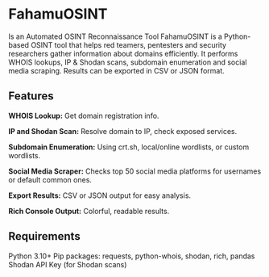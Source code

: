 # FahamuOSINT

Is an Automated OSINT Reconnaissance Tool
FahamuOSINT is a Python-based OSINT tool that helps red teamers, pentesters and security researchers gather information about domains efficiently. It performs WHOIS lookups, IP & Shodan scans, subdomain enumeration and social media scraping. Results can be exported in CSV or JSON format.

## Features
<b>WHOIS Lookup:</b> Get domain registration info.

<b>IP and Shodan Scan:</b> Resolve domain to IP, check exposed services.

<b>Subdomain Enumeration:</b> Using crt.sh, local/online wordlists, or custom wordlists.

<b>Social Media Scraper:</b> Checks top 50 social media platforms for usernames or default common ones.

<b>Export Results:</b> CSV or JSON output for easy analysis.

<b>Rich Console Output:</b> Colorful, readable results.


## Requirements
Python 3.10+
Pip packages: requests, python-whois, shodan, rich, pandas
Shodan API Key (for Shodan scans)
